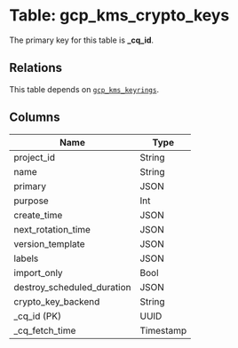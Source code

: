 # Table: gcp_kms_crypto_keys


The primary key for this table is **_cq_id**.

## Relations
This table depends on [`gcp_kms_keyrings`](gcp_kms_keyrings.md).

## Columns
| Name          | Type          |
| ------------- | ------------- |
|project_id|String|
|name|String|
|primary|JSON|
|purpose|Int|
|create_time|JSON|
|next_rotation_time|JSON|
|version_template|JSON|
|labels|JSON|
|import_only|Bool|
|destroy_scheduled_duration|JSON|
|crypto_key_backend|String|
|_cq_id (PK)|UUID|
|_cq_fetch_time|Timestamp|